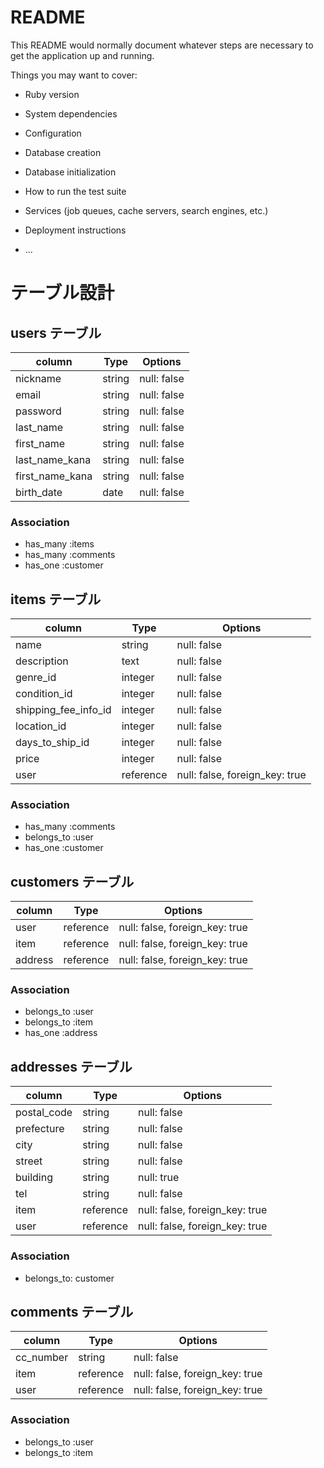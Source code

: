 # README

This README would normally document whatever steps are necessary to get the
application up and running.

Things you may want to cover:

* Ruby version

* System dependencies

* Configuration

* Database creation

* Database initialization

* How to run the test suite

* Services (job queues, cache servers, search engines, etc.)

* Deployment instructions

* ...

# テーブル設計

## users テーブル

| column            | Type   | Options     |
|-------------------|--------|-------------|
| nickname          | string | null: false |
| email             | string | null: false |
| password          | string | null: false |
| last_name         | string | null: false |
| first_name        | string | null: false |
| last_name_kana    | string | null: false |
| first_name_kana   | string | null: false |
| birth_date        | date   | null: false |

### Association

- has_many :items
- has_many :comments
- has_one :customer


## items テーブル

| column               | Type      | Options                        |
|----------------------|-----------|--------------------------------|
| name                 | string    | null: false                    |
| description          | text      | null: false                    |
| genre_id             | integer   | null: false                    |
| condition_id         | integer   | null: false                    |
| shipping_fee_info_id | integer   | null: false                    |
| location_id          | integer   | null: false                    |
| days_to_ship_id      | integer   | null: false                    |
| price                | integer   | null: false                    |
| user                 | reference | null: false, foreign_key: true |

### Association

- has_many :comments
- belongs_to :user
- has_one :customer

## customers テーブル

| column            | Type      | Options                        |
|-------------------|-----------|--------------------------------|
| user              | reference | null: false, foreign_key: true |
| item              | reference | null: false, foreign_key: true |
| address           | reference | null: false, foreign_key: true |

### Association

- belongs_to :user
- belongs_to :item
- has_one :address


## addresses テーブル

| column            | Type      | Options                        |
|-------------------|-----------|--------------------------------|
| postal_code       | string    | null: false                    |
| prefecture        | string    | null: false                    |
| city              | string    | null: false                    |
| street            | string    | null: false                    |
| building          | string    | null: true                     |
| tel               | string    | null: false                    |
| item              | reference | null: false, foreign_key: true |
| user              | reference | null: false, foreign_key: true |

### Association

- belongs_to: customer

## comments テーブル
| column            | Type      | Options                        |
|-------------------|-----------|--------------------------------|
| cc_number         | string    | null: false                    |
| item              | reference | null: false, foreign_key: true |
| user              | reference | null: false, foreign_key: true |

### Association

- belongs_to :user
- belongs_to :item